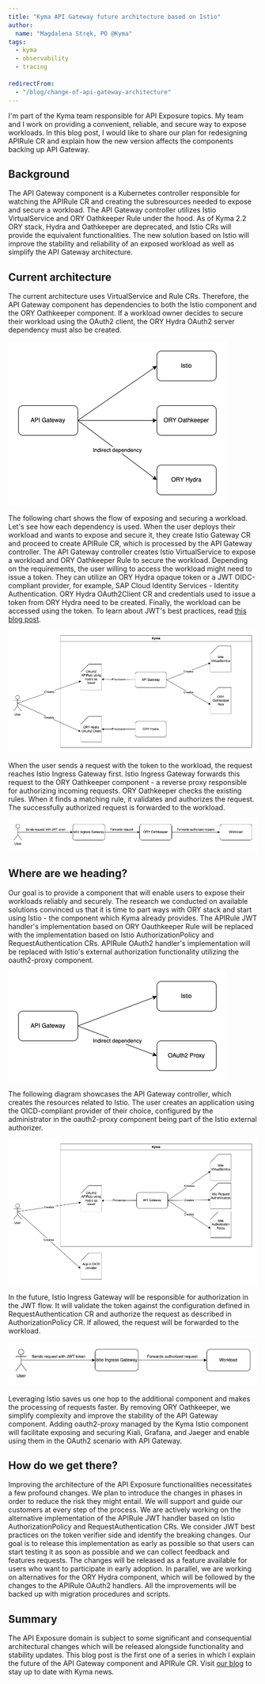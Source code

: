 ```yaml
---
title: "Kyma API Gateway future architecture based on Istio"
author:
  name: "Magdalena Stręk, PO @Kyma"
tags:
  - kyma
  - observability
  - tracing

redirectFrom:
  - "/blog/change-of-api-gateway-architecture"
---
```


I'm part of the Kyma team responsible for API Exposure topics. My team and I work on providing a convenient, reliable, and secure way to expose workloads. In this blog post, I would like to share our plan for redesigning APIRule CR and explain how the new version affects the components backing up API Gateway. 

## Background

The API Gateway component is a Kubernetes controller responsible for watching the APIRule CR and creating the subresources needed to expose and secure a workload. The API Gateway controller utilizes Istio VirtualService and ORY Oathkeeper Rule under the hood. As of Kyma 2.2 ORY stack, Hydra and Oathkeeper are deprecated, and Istio CRs will provide the equivalent functionalities. The new solution based on Istio will improve the stability and reliability of an exposed workload as well as simplify the API Gateway architecture. 

## Current architecture

The current architecture uses VirtualService and Rule CRs. Therefore, the API Gateway component has dependencies to both the Istio component and the ORY Oathkeeper component. If a workload owner decides to secure their workload using the OAuth2 client, the ORY Hydra OAuth2 server dependency must also be created. 

  ![API Gateway Dependencies](./api-gateway-deps.png)

The following chart shows the flow of exposing and securing a workload. Let's see how each dependency is used. When the user deploys their workload and wants to expose and secure it, they create Istio Gateway CR and proceed to create APIRule CR, which is processed by the API Gateway controller. The API Gateway controller creates Istio VirtualService to expose a workload and ORY Oathkeeper Rule to secure the workload. Depending on the requirements, the user willing to access the workload might need to issue a token. They can utilize an ORY Hydra opaque token or a JWT OIDC-compliant provider, for example, SAP Cloud Identity Services - Identity Authentication. ORY Hydra OAuth2Client CR and credentials used to issue a token from ORY Hydra need to be created. Finally, the workload can be accessed using the token. To learn about JWT's best practices, read [this blog post](https://kyma-project.io/blog/2023/1/12/jwt-best-practices).
   
  ![Oauth2 flow](./oauth2-flow.png)

When the user sends a request with the token to the workload, the request reaches Istio Ingress Gateway first. Istio Ingress Gateway forwards this request to the ORY Oathkeeper component - a reverse proxy responsible for authorizing incoming requests. ORY Oathkeeper checks the existing rules. When it finds a matching rule, it validates and authorizes the request. The successfully authorized request is forwarded to the workload.  
    
  ![JWT flow](./jwt-flow.png)

## Where are we heading?

Our goal is to provide a component that will enable users to expose their workloads reliably and securely. The research we conducted on available solutions convinced us that it is time to part ways with ORY stack and start using Istio - the component which Kyma already provides. The APIRule JWT handler's implementation based on ORY Oauthkeeper Rule will be replaced with the implementation based on Istio AuthorizationPolicy and RequestAuthentication CRs. APIRule OAuth2 handler's implementation will be replaced with Istio's external authorization functionality utilizing the oauth2-proxy component. 

  ![API Gateway future dependancies](./api-gateway-future-deps.png)

The following diagram showcases the API Gateway controller, which creates the resources related to Istio. The user creates an application using the OICD-compliant provider of their choice, configured by the administrator in the oauth2-proxy component being part of the Istio external authorizer. 

  ![Oauth2 future flow](./oauth2-future.png)

In the future, Istio Ingress Gateway will be responsible for authorization in the JWT flow. It will validate the token against the configuration defined in RequestAuthentication CR and authorize the request as described in AuthorizationPolicy CR. If allowed, the request will be forwarded to the workload.

  ![JWT future flow](./jwt-future.png)

Leveraging Istio saves us one hop to the additional component and makes the processing of requests faster. By removing ORY Oathkeeper, we simplify complexity and improve the stability of the API Gateway component. Adding oauth2-proxy managed by the Kyma Istio component will facilitate exposing and securing Kiali, Grafana, and Jaeger and enable using them in the OAuth2 scenario with API Gateway.

## How do we get there?

Improving the architecture of the API Exposure functionalities necessitates a few profound changes. We plan to introduce the changes in phases in order to reduce the risk they might entail. We will support and guide our customers at every step of the process. We are actively working on the alternative implementation of the APIRule JWT handler based on Istio AuthorizationPolicy and RequestAuthentication CRs. We consider JWT best practices on the token verifier side and identify the breaking changes. Our goal is to release this implementation as early as possible so that users can start testing it as soon as possible and we can collect feedback and features requests. The changes will be released as a feature available for users who want to participate in early adoption. In parallel, we are working on alternatives for the ORY Hydra component, which will be followed by the changes to the APIRule OAuth2 handlers. All the improvements will be backed up with migration procedures and scripts.

## Summary

The API Exposure domain is subject to some significant and consequential architectural changes which will be released alongside functionality and stability updates. This blog post is the first one of a series in which I explain the future of the API Gateway component and APIRule CR. Visit [our blog](https://kyma-project.io/blog/) to stay up to date with Kyma news.
